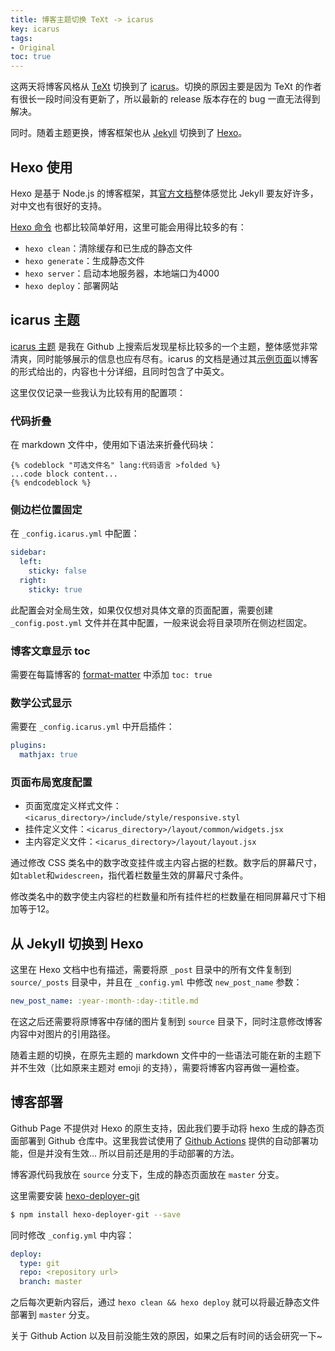 ```yaml
---
title: 博客主题切换 TeXt -> icarus
key: icarus
tags:
- Original
toc: true
---
```


这两天将博客风格从 [TeXt](https://github.com/kitian616/jekyll-TeXt-theme) 切换到了 [icarus](https://github.com/ppoffice/hexo-theme-icarus)。切换的原因主要是因为 TeXt 的作者有很长一段时间没有更新了，所以最新的 release 版本存在的 bug 一直无法得到解决。

同时。随着主题更换，博客框架也从 [Jekyll](https://jekyllrb.com/) 切换到了 [Hexo](https://hexo.io/)。

<!--more-->

## Hexo 使用

Hexo 是基于 Node.js 的博客框架，其[官方文档](https://hexo.io/zh-cn/docs/)整体感觉比 Jekyll 要友好许多，对中文也有很好的支持。

[Hexo 命令](https://hexo.io/zh-cn/docs/commands) 也都比较简单好用，这里可能会用得比较多的有：

- `hexo clean`：清除缓存和已生成的静态文件
- `hexo generate`：生成静态文件
- `hexo server`：启动本地服务器，本地端口为4000
- `hexo deploy`：部署网站


## icarus 主题

[icarus 主题](https://github.com/ppoffice/hexo-theme-icarus) 是我在 Github 上搜索后发现星标比较多的一个主题，整体感觉非常清爽，同时能够展示的信息也应有尽有。icarus 的文档是通过其[示例页面](https://blog.zhangruipeng.me/hexo-theme-icarus/)以博客的形式给出的，内容也十分详细，且同时包含了中英文。

这里仅仅记录一些我认为比较有用的配置项：

### 代码折叠

在 markdown 文件中，使用如下语法来折叠代码块：

```
{% codeblock "可选文件名" lang:代码语言 >folded %}
...code block content...
{% endcodeblock %}
```

### 侧边栏位置固定

在 `_config.icarus.yml` 中配置：

```yml
sidebar:
  left:
    sticky: false
  right:
    sticky: true
```

此配置会对全局生效，如果仅仅想对具体文章的页面配置，需要创建 `_config.post.yml` 文件并在其中配置，一般来说会将目录项所在侧边栏固定。

### 博客文章显示 toc

需要在每篇博客的 [format-matter](https://hexo.io/docs/front-matter.html) 中添加 `toc: true`

### 数学公式显示

需要在 `_config.icarus.yml` 中开启插件：

```yaml
plugins:
  mathjax: true
```

### 页面布局宽度配置

- 页面宽度定义样式文件：`<icarus_directory>/include/style/responsive.styl`
- 挂件定义文件：`<icarus_directory>/layout/common/widgets.jsx`
- 主内容定义文件：`<icarus_directory>/layout/layout.jsx`

通过修改 CSS 类名中的数字改变挂件或主内容占据的栏数。数字后的屏幕尺寸，如`tablet`和`widescreen`，指代着栏数量生效的屏幕尺寸条件。

修改类名中的数字使主内容栏的栏数量和所有挂件栏的栏数量在相同屏幕尺寸下相加等于12。

## 从 Jekyll 切换到 Hexo

这里在 Hexo 文档中也有描述，需要将原 `_post` 目录中的所有文件复制到 `source/_posts` 目录中，并且在 `_config.yml` 中修改 `new_post_name` 参数：

```yml
new_post_name: :year-:month-:day-:title.md
```

在这之后还需要将原博客中存储的图片复制到 `source` 目录下，同时注意修改博客内容中对图片的引用路径。

随着主题的切换，在原先主题的 markdown 文件中的一些语法可能在新的主题下并不生效（比如原来主题对 emoji 的支持），需要将博客内容再做一遍检查。

## 博客部署

Github Page 不提供对 Hexo 的原生支持，因此我们要手动将 hexo 生成的静态页面部署到 Github 仓库中。这里我尝试使用了 [Github Actions](https://docs.github.com/en/free-pro-team@latest/actions) 提供的自动部署功能，但是并没有生效... 所以目前还是用的手动部署的方法。

博客源代码我放在 `source` 分支下，生成的静态页面放在 `master` 分支。

这里需要安装 [hexo-deployer-git](https://docs.github.com/en/free-pro-team@latest/actions)

```bash
$ npm install hexo-deployer-git --save
```

同时修改 `_config.yml` 中内容：

```yaml
deploy:
  type: git
  repo: <repository url>
  branch: master
```

之后每次更新内容后，通过 `hexo clean && hexo deploy` 就可以将最近静态文件部署到 `master` 分支。

关于 Github Action 以及目前没能生效的原因，如果之后有时间的话会研究一下~
